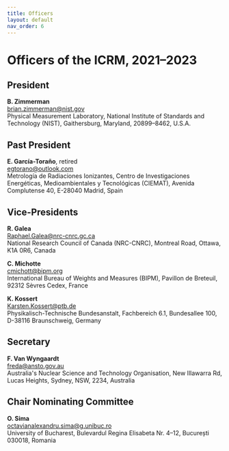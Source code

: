 ```yaml
---
title: Officers
layout: default
nav_order: 6
---
```


# Officers of the ICRM, 2021–2023

## President

**B. Zimmerman**\
<brian.zimmerman@nist.gov>\
Physical Measurement Laboratory, National Institute of Standards and Technology
(NIST), Gaithersburg, Maryland, 20899–8462, U.S.A.

## Past President

**E. García-Toraño**, retired\
<egtorano@outlook.com>\
Metrología de Radiaciones Ionizantes, Centro de Investigaciones Energéticas,
Medioambientales y Tecnológicas (CIEMAT), Avenida Complutense 40, E-28040
Madrid, Spain

## Vice-Presidents

**R. Galea**\
<Raphael.Galea@nrc-cnrc.gc.ca>\
National Research Council of Canada (NRC-CNRC), Montreal Road, Ottawa, K1A
0R6, Canada

**C. Michotte**\
<cmichott@bipm.org>\
International Bureau of Weights and Measures (BIPM), Pavillon de Breteuil, 92312
Sèvres Cedex, France

**K. Kossert**\
<Karsten.Kossert@ptb.de>\
Physikalisch-Technische Bundesanstalt, Fachbereich 6.1, Bundesallee 100, D-38116 Braunschweig, Germany

## Secretary

**F. Van Wyngaardt**\
<freda@ansto.gov.au>\
Australia's Nuclear Science and Technology Organisation, New Illawarra Rd, Lucas Heights, Sydney, NSW, 2234, Australia 


## Chair Nominating Committee

**O. Sima**\
<octavianalexandru.sima@g.unibuc.ro>\
University of Bucharest, Bulevardul Regina Elisabeta Nr. 4–12, București 030018,
Romania
